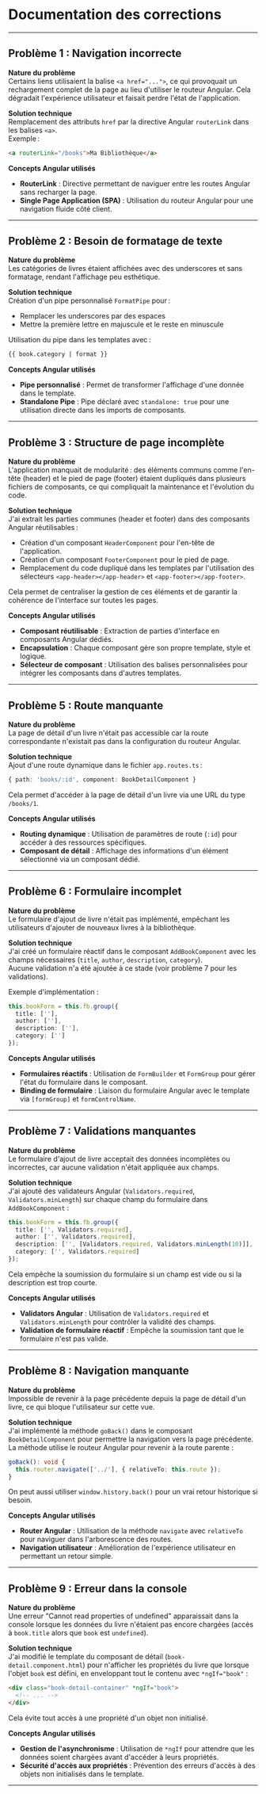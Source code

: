 # Documentation des corrections

---

## Problème 1 : Navigation incorrecte

**Nature du problème**  
Certains liens utilisaient la balise `<a href="...">`, ce qui provoquait un rechargement complet de la page au lieu d'utiliser le routeur Angular. Cela dégradait l'expérience utilisateur et faisait perdre l'état de l'application.

**Solution technique**  
Remplacement des attributs `href` par la directive Angular `routerLink` dans les balises `<a>`.  
Exemple :
```html
<a routerLink="/books">Ma Bibliothèque</a>
```

**Concepts Angular utilisés**  
- **RouterLink** : Directive permettant de naviguer entre les routes Angular sans recharger la page.
- **Single Page Application (SPA)** : Utilisation du routeur Angular pour une navigation fluide côté client.

---

## Problème 2 : Besoin de formatage de texte

**Nature du problème**  
Les catégories de livres étaient affichées avec des underscores et sans formatage, rendant l'affichage peu esthétique.

**Solution technique**  
Création d'un pipe personnalisé `FormatPipe` pour :
- Remplacer les underscores par des espaces
- Mettre la première lettre en majuscule et le reste en minuscule

Utilisation du pipe dans les templates avec :  
```html
{{ book.category | format }}
```

**Concepts Angular utilisés**  
- **Pipe personnalisé** : Permet de transformer l'affichage d'une donnée dans le template.
- **Standalone Pipe** : Pipe déclaré avec `standalone: true` pour une utilisation directe dans les imports de composants.

---

## Problème 3 : Structure de page incomplète

**Nature du problème**  
L'application manquait de modularité : des éléments communs comme l'en-tête (header) et le pied de page (footer) étaient dupliqués dans plusieurs fichiers de composants, ce qui compliquait la maintenance et l'évolution du code.

**Solution technique**  
J'ai extrait les parties communes (header et footer) dans des composants Angular réutilisables :  
- Création d'un composant `HeaderComponent` pour l'en-tête de l'application.
- Création d'un composant `FooterComponent` pour le pied de page.
- Remplacement du code dupliqué dans les templates par l'utilisation des sélecteurs `<app-header></app-header>` et `<app-footer></app-footer>`.

Cela permet de centraliser la gestion de ces éléments et de garantir la cohérence de l'interface sur toutes les pages.

**Concepts Angular utilisés**  
- **Composant réutilisable** : Extraction de parties d'interface en composants Angular dédiés.
- **Encapsulation** : Chaque composant gère son propre template, style et logique.
- **Sélecteur de composant** : Utilisation des balises personnalisées pour intégrer les composants dans d'autres templates.

---

## Problème 5 : Route manquante

**Nature du problème**  
La page de détail d'un livre n'était pas accessible car la route correspondante n'existait pas dans la configuration du routeur Angular.

**Solution technique**  
Ajout d'une route dynamique dans le fichier `app.routes.ts` :
```typescript
{ path: 'books/:id', component: BookDetailComponent }
```
Cela permet d'accéder à la page de détail d'un livre via une URL du type `/books/1`.

**Concepts Angular utilisés**  
- **Routing dynamique** : Utilisation de paramètres de route (`:id`) pour accéder à des ressources spécifiques.
- **Composant de détail** : Affichage des informations d'un élément sélectionné via un composant dédié.

---

## Problème 6 : Formulaire incomplet

**Nature du problème**  
Le formulaire d'ajout de livre n'était pas implémenté, empêchant les utilisateurs d'ajouter de nouveaux livres à la bibliothèque.

**Solution technique**  
J'ai créé un formulaire réactif dans le composant `AddBookComponent` avec les champs nécessaires (`title`, `author`, `description`, `category`).  
Aucune validation n'a été ajoutée à ce stade (voir problème 7 pour les validations).

Exemple d'implémentation :
```typescript
this.bookForm = this.fb.group({
  title: [''],
  author: [''],
  description: [''],
  category: ['']
});
```

**Concepts Angular utilisés**  
- **Formulaires réactifs** : Utilisation de `FormBuilder` et `FormGroup` pour gérer l'état du formulaire dans le composant.
- **Binding de formulaire** : Liaison du formulaire Angular avec le template via `[formGroup]` et `formControlName`.

---

## Problème 7 : Validations manquantes

**Nature du problème**  
Le formulaire d'ajout de livre acceptait des données incomplètes ou incorrectes, car aucune validation n'était appliquée aux champs.

**Solution technique**  
J'ai ajouté des validateurs Angular (`Validators.required`, `Validators.minLength`) sur chaque champ du formulaire dans `AddBookComponent` :
```typescript
this.bookForm = this.fb.group({
  title: ['', Validators.required],
  author: ['', Validators.required],
  description: ['', [Validators.required, Validators.minLength(10)]],
  category: ['', Validators.required]
});
```
Cela empêche la soumission du formulaire si un champ est vide ou si la description est trop courte.

**Concepts Angular utilisés**  
- **Validators Angular** : Utilisation de `Validators.required` et `Validators.minLength` pour contrôler la validité des champs.
- **Validation de formulaire réactif** : Empêche la soumission tant que le formulaire n'est pas valide.

---

## Problème 8 : Navigation manquante

**Nature du problème**  
Impossible de revenir à la page précédente depuis la page de détail d'un livre, ce qui bloque l'utilisateur sur cette vue.

**Solution technique**  
J'ai implémenté la méthode `goBack()` dans le composant `BookDetailComponent` pour permettre la navigation vers la page précédente.  
La méthode utilise le routeur Angular pour revenir à la route parente :
```typescript
goBack(): void {
  this.router.navigate(['../'], { relativeTo: this.route });
}
```
On peut aussi utiliser `window.history.back()` pour un vrai retour historique si besoin.

**Concepts Angular utilisés**  
- **Router Angular** : Utilisation de la méthode `navigate` avec `relativeTo` pour naviguer dans l'arborescence des routes.
- **Navigation utilisateur** : Amélioration de l'expérience utilisateur en permettant un retour simple.

---

## Problème 9 : Erreur dans la console

**Nature du problème**  
Une erreur "Cannot read properties of undefined" apparaissait dans la console lorsque les données du livre n'étaient pas encore chargées (accès à `book.title` alors que `book` est `undefined`).

**Solution technique**  
J'ai modifié le template du composant de détail (`book-detail.component.html`) pour n'afficher les propriétés du livre que lorsque l'objet `book` est défini, en enveloppant tout le contenu avec `*ngIf="book"` :
```html
<div class="book-detail-container" *ngIf="book">
  <!-- ... -->
</div>
```
Cela évite tout accès à une propriété d'un objet non initialisé.

**Concepts Angular utilisés**  
- **Gestion de l'asynchronisme** : Utilisation de `*ngIf` pour attendre que les données soient chargées avant d'accéder à leurs propriétés.
- **Sécurité d'accès aux propriétés** : Prévention des erreurs d'accès à des objets non initialisés dans le template.

---